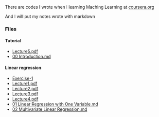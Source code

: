 There are codes I wrote when I learning Maching Learning at [coursera.org](https://www.coursera.org/learn/machine-learning/home/welcome)

And I will put my notes wrote with markdown

### Files
#### Tutorial
 - [Lecture5.pdf](/Lecture/Lecture5.pdf)
 - [00 Introduction.md](/Notes/00%20Introduction.md)

#### Linear regression
 - [Exercise-1](/Codes/machine-learning-ex1/)
 - [Lecture1.pdf](/Lecture/Lecture1.pdf)
 - [Lecture2.pdf](/Lecture/Lecture2.pdf)
 - [Lecture3.pdf](/Lecture/Lecture3.pdf)
 - [Lecture4.pdf](/Lecture/Lecture4.pdf)
 - [01 Linear Regression with One Variable.md](/Notes/01%20Linear%20Regression%20with%20One%20Variable.md)
 - [02 Multivariate Linear Regression.md](/Notes/02%20Multivariate%20Linear%20Regression.md)
